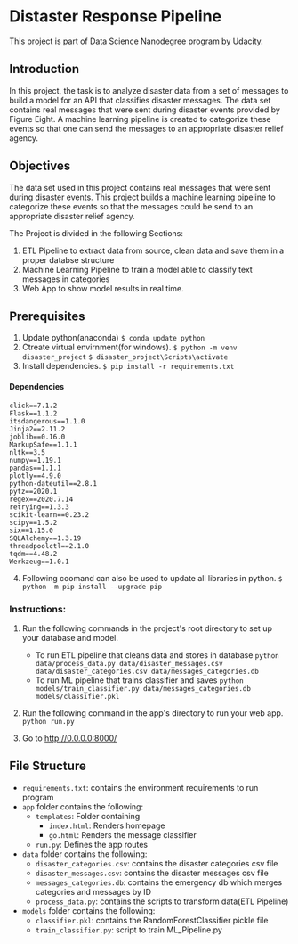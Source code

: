 # Distaster Response Pipeline
This project is part of Data Science Nanodegree program by Udacity.

## Introduction
In this project, the task is to analyze disaster data from a set of messages to build a model for an API that classifies disaster messages. The data set contains real messages that were sent during disaster events provided by Figure Eight. A machine learning pipeline is created to categorize these events so that one can send the messages to an appropriate disaster relief agency.

## Objectives
The data set used in this project contains real messages that were sent during disaster events. This project builds a machine learning pipeline to categorize these events so that the messages could be send to an appropriate disaster relief agency.

The Project is divided in the following Sections:

1. ETL Pipeline to extract data from source, clean data and save them in a proper databse structure
2. Machine Learning Pipeline to train a model able to classify text messages in categories
3. Web App to show model results in real time.

## Prerequisites
1. Update python(anaconda) `$ conda update python`
2. Ctreate virtual envirnment(for windows).
`$ python -m venv disaster_project`
`$ disaster_project\Scripts\activate`
3. Install dependencies.
`$ pip install -r requirements.txt`

#### Dependencies

	click==7.1.2
	Flask==1.1.2
	itsdangerous==1.1.0
	Jinja2==2.11.2
	joblib==0.16.0
	MarkupSafe==1.1.1
	nltk==3.5
	numpy==1.19.1
	pandas==1.1.1
	plotly==4.9.0
	python-dateutil==2.8.1
	pytz==2020.1
	regex==2020.7.14
	retrying==1.3.3
	scikit-learn==0.23.2
	scipy==1.5.2
	six==1.15.0
	SQLAlchemy==1.3.19
	threadpoolctl==2.1.0
	tqdm==4.48.2
	Werkzeug==1.0.1

4. Following coomand can also be used to update all libraries in python.
`$ python -m pip install --upgrade pip`

### Instructions:
1. Run the following commands in the project's root directory to set up your database and model.

    - To run ETL pipeline that cleans data and stores in database
        `python data/process_data.py data/disaster_messages.csv data/disaster_categories.csv data/messages_categories.db`
    - To run ML pipeline that trains classifier and saves
        `python models/train_classifier.py data/messages_categories.db models/classifier.pkl`

2. Run the following command in the app's directory to run your web app.
    `python run.py`

3. Go to http://0.0.0.0:8000/

## File Structure

* `requirements.txt`: contains the environment requirements to run program
* `app` folder contains the following:
  * `templates`: Folder containing
    * `index.html`: Renders homepage
    * `go.html`: Renders the message classifier
  * `run.py`: Defines the app routes
* `data` folder contains the following:
    * `disaster_categories.csv`: contains the disaster categories csv file
    * `disaster_messages.csv`: contains the disaster messages csv file
    * `messages_categories.db`: contains the emergency db which merges categories and messages by ID
    * `process_data.py`: contains the scripts to transform data(ETL Pipeline)
* `models` folder contains the following:
    * `classifier.pkl`: contains the RandomForestClassifier pickle file
    * `train_classifier.py`: script to train ML_Pipeline.py



